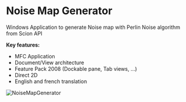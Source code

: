 # Noise Map Generator
<p>Windows Application to generate Noise map with Perlin Noise algorithm from Scion API</p>
<p><b>Key features:</b></p>
<ul>
  <li>MFC Application</li>
  <li>Document/View architecture</li>
  <li>Feature Pack 2008 (Dockable pane, Tab views, ...)</li>
  <li>Direct 2D</li>
  <li>English and french translation</li>
</ul>

![NoiseMapGenerator](https://zupimages.net/up/23/33/6mkh.png)
